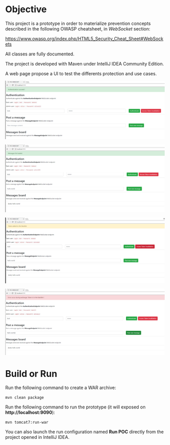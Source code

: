 # Objective

This project is a prototype in order to materialize prevention concepts described in the following OWASP cheatsheet, in *WebSocket* section:

https://www.owasp.org/index.php/HTML5_Security_Cheat_Sheet#WebSockets

All classes are fully documented.

The project is developed with Maven under IntelliJ IDEA Community Edition.

A web page propose a UI to test the differents protection and use cases.

![Demo](demo1.png)

![Demo](demo2.png)

![Demo](demo3.png)

![Demo](demo4.png)

# Build or Run

Run the following command to create a WAR archive:
```
mvn clean package
```

Run the following command to run the prototype (it will exposed on **http://localhost:9090**):
```
mvn tomcat7:run-war
```

You can also launch the run configuration named **Run POC** directly from the project opened in IntelliJ IDEA.
